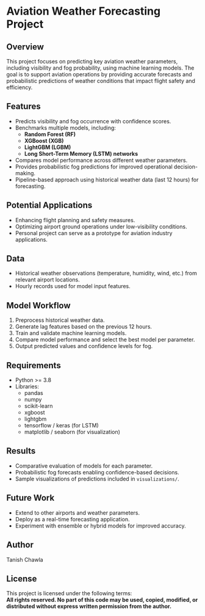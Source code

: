 # Aviation Weather Forecasting Project

## Overview
This project focuses on predicting key aviation weather parameters, including visibility and fog probability, using machine learning models. The goal is to support aviation operations by providing accurate forecasts and probabilistic predictions of weather conditions that impact flight safety and efficiency.

## Features
- Predicts visibility and fog occurrence with confidence scores.
- Benchmarks multiple models, including:
  - **Random Forest (RF)**
  - **XGBoost (XGB)**
  - **LightGBM (LGBM)**
  - **Long Short-Term Memory (LSTM) networks**
- Compares model performance across different weather parameters.
- Provides probabilistic fog predictions for improved operational decision-making.
- Pipeline-based approach using historical weather data (last 12 hours) for forecasting.

## Potential Applications
- Enhancing flight planning and safety measures.
- Optimizing airport ground operations under low-visibility conditions.
- Personal project can serve as a prototype for aviation industry applications.

## Data
- Historical weather observations (temperature, humidity, wind, etc.) from relevant airport locations.
- Hourly records used for model input features.

## Model Workflow
1. Preprocess historical weather data.
2. Generate lag features based on the previous 12 hours.
3. Train and validate machine learning models.
4. Compare model performance and select the best model per parameter.
5. Output predicted values and confidence levels for fog.

## Requirements
- Python >= 3.8
- Libraries:
  - pandas
  - numpy
  - scikit-learn
  - xgboost
  - lightgbm
  - tensorflow / keras (for LSTM)
  - matplotlib / seaborn (for visualization)

## Results
- Comparative evaluation of models for each parameter.
- Probabilistic fog forecasts enabling confidence-based decisions.
- Sample visualizations of predictions included in `visualizations/`.

## Future Work
- Extend to other airports and weather parameters.
- Deploy as a real-time forecasting application.
- Experiment with ensemble or hybrid models for improved accuracy.

## Author
Tanish Chawla

## License
This project is licensed under the following terms:  
**All rights reserved. No part of this code may be used, copied, modified, or distributed without express written permission from the author.**
